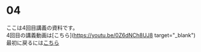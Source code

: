 # 04
ここは4回目講義の資料です。</br>
4回目の講義動画は[こちら](https://youtu.be/0Z6dNCh8UJ8 target="_blank")</br>
最初に戻るには[こちら](https://github.com/kerokerodasu-collab/2025_grad_stat/blob/main/README.md#2025_grad_stat)
